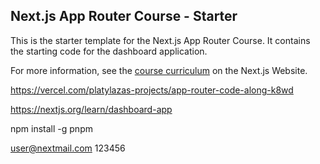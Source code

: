## Next.js App Router Course - Starter

This is the starter template for the Next.js App Router Course. It contains the starting code for the dashboard application.

For more information, see the [course curriculum](https://nextjs.org/learn) on the Next.js Website.

https://vercel.com/platylazas-projects/app-router-code-along-k8wd

https://nextjs.org/learn/dashboard-app

npm install -g pnpm

user@nextmail.com
123456

